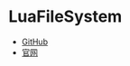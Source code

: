 # LuaFileSystem

* [GitHub](https://github.com/keplerproject/luafilesystem)
* [官网](https://keplerproject.github.io/luafilesystem/)
